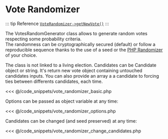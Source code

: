 # Vote Randomizer
::: tip Reference
[`VoteRandomizer->getNewVote()`](/api-reference/Tools_Randomizers_VoteRandomizer%20Class/Tools_Randomizers_VoteRandomizer--getNewVote()) 
:::


The VotesRandomGenerator class allows to generate random votes respecting some probability criteria.  
The randomness can be cryptographically secured (default) or follow a reproducible sequence thanks to the use of a seed or the [PHP Randomizer](https://www.php.net/manual/en/class.random-randomizer.php) of your choice.

The class is not linked to a living election. Candidates can be Candidate object or string. It's return new vote object containing untouched candidates inputs. You can also provide an array a a candidate to forcing ties between differents candidates, each time.

<<< @/code_snippets/vote_randomizer_basic.php

Options can be passed as object variable at any time:

<<< @/code_snippets/vote_randomizer_options.php

Candidates can be changed (and seed preserved) at any time:

<<< @/code_snippets/vote_randomizer_change_candidates.php